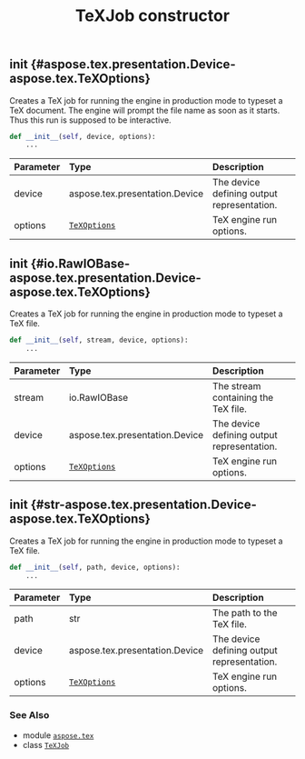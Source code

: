 ﻿---
title: TeXJob constructor
second_title: Aspose.TeX for Python via .NET API References
description: 
type: docs
weight: 10
url: /python-net/aspose.tex/texjob/__init__/
is_root: false
---

## __init__ {#aspose.tex.presentation.Device-aspose.tex.TeXOptions}

Creates a TeX job for running the engine in production mode to typeset a TeX document.
The engine will prompt the file name as soon as it starts.
Thus this run is supposed to be interactive.



```python
def __init__(self, device, options):
    ...
```


| Parameter | Type | Description |
| :- | :- | :- |
| device | aspose.tex.presentation.Device | The device defining output representation. |
| options | [`TeXOptions`](/tex/python-net/aspose.tex/texoptions) | TeX engine run options. |


## __init__ {#io.RawIOBase-aspose.tex.presentation.Device-aspose.tex.TeXOptions}

Creates a TeX job for running the engine in production mode to typeset a TeX file.



```python
def __init__(self, stream, device, options):
    ...
```


| Parameter | Type | Description |
| :- | :- | :- |
| stream | io.RawIOBase | The stream containing the TeX file. |
| device | aspose.tex.presentation.Device | The device defining output representation. |
| options | [`TeXOptions`](/tex/python-net/aspose.tex/texoptions) | TeX engine run options. |


## __init__ {#str-aspose.tex.presentation.Device-aspose.tex.TeXOptions}

Creates a TeX job for running the engine in production mode to typeset a TeX file.



```python
def __init__(self, path, device, options):
    ...
```


| Parameter | Type | Description |
| :- | :- | :- |
| path | str | The path to the TeX file. |
| device | aspose.tex.presentation.Device | The device defining output representation. |
| options | [`TeXOptions`](/tex/python-net/aspose.tex/texoptions) | TeX engine run options. |



### See Also
* module [`aspose.tex`](../../)
* class [`TeXJob`](/tex/python-net/aspose.tex/texjob)
